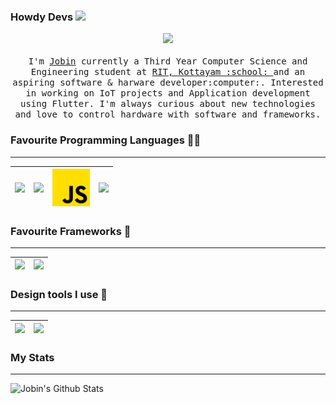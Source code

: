 ### Howdy Devs <img src="https://media.giphy.com/media/hvRJCLFzcasrR4ia7z/giphy.gif" width="25px">

<p align="center">
  <img src="https://raw.githubusercontent.com/JobinBiju/JobinBiju/master/images/working.gif" width=300>
  <br><br>
  <samp>
    I'm <a href="https://github.com/JobinBiju/">Jobin</a> currently a Third Year Computer Science and Engineering student at <a href="http://www.rit.ac.in/">RIT, Kottayam :school: </a> and an aspiring software & harware developer:computer:. Interested in working on IoT projects and Application development using Flutter. I'm always curious about new technologies and love to control hardware with software and frameworks.
  </samp>
</p>

### Favourite Programming Languages 👨‍💻
---
|<img src="https://raw.githubusercontent.com/JobinBiju/JobinBiju/master/images/dart.svg" width=60> | <img src="https://raw.githubusercontent.com/JobinBiju/JobinBiju/master/images/python.png" width=60> | <img src="https://raw.githubusercontent.com/JobinBiju/JobinBiju/master/images/javascript.png" width=60> | <img src="https://raw.githubusercontent.com/JobinBiju/JobinBiju/master/images/c.png" width=60> |
|:---:|:---:|:---:|:---:|

### Favourite Frameworks 👷
---
|<img src="https://raw.githubusercontent.com/JobinBiju/JobinBiju/master/images/flutter.png" width=60> | <img src="https://raw.githubusercontent.com/JobinBiju/JobinBiju/master/images/arduino.png" width=60> |
|:---:|:---:|

### Design tools I use 🎨
---
|<img src="https://raw.githubusercontent.com/JobinBiju/JobinBiju/master/images/photoshop.png" width=60> | <img src="https://raw.githubusercontent.com/JobinBiju/JobinBiju/master/images/illustrator.png" width=60> |
|:---:|:---:|

### My Stats
---
<img align="left" alt="Jobin's Github Stats" src="https://github-readme-stats.vercel.app/api?username=JobinBiju&show_icons=true&hide_border=true" />


<!--
**JobinBiju/JobinBiju** is a ✨ _special_ ✨ repository because its `README.md` (this file) appears on your GitHub profile.

Here are some ideas to get you started:

- 🔭 I’m currently working on ...
- 🌱 I’m currently learning ...
- 👯 I’m looking to collaborate on ...
- 🤔 I’m looking for help with ...
- 💬 Ask me about ...
- 📫 How to reach me: ...
- 😄 Pronouns: ...
- ⚡ Fun fact: ...
-->
